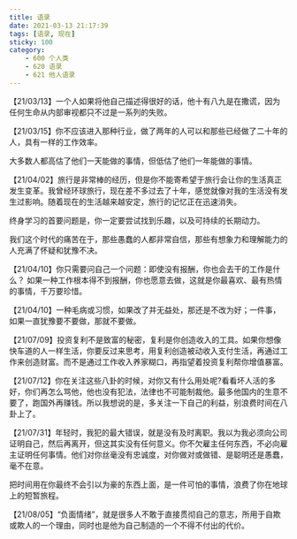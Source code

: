 ```yaml
---
title: 语录
date: 2021-03-13 21:17:39
tags: [语录, 现在]
sticky: 100
category:
    - 600 个人类
    - 620 语录
    - 621 他人语录
---
```


【21/03/13】一个人如果将他自己描述得很好的话，他十有八九是在撒谎，因为任何生命从内部审视都只不过是一系列的失败。

【21/03/15】你不应该进入那种行业，做了两年的人可以和那些已经做了二十年的人，具有一样的工作效率。

大多数人都高估了他们一天能做的事情，但低估了他们一年能做的事情。

【21/04/02】旅行是非常棒的经历，但是你不能寄希望于旅行会让你的生活真正发生变革。我曾经环球旅行，现在差不多过去了十年，感觉就像对我的生活没有发生过影响。随着现在的生活越来越安定，旅行的记忆正在迅速消失。

终身学习的首要问题是，你一定要尝试找到乐趣，以及可持续的长期动力。

我们这个时代的痛苦在于，那些愚蠢的人都非常自信，那些有想象力和理解能力的人充满了怀疑和犹豫不决。

【21/04/10】你只需要问自己一个问题：即使没有报酬，你也会去干的工作是什么？ 如果一种工作根本得不到报酬，你也愿意去做，这就是你最喜欢、最有热情的事情，千万要珍惜。

【21/04/10】一种毛病或习惯，如果改了并无益处，那还是不改为好；一件事，如果一直犹豫要不要做，那就不要做。

【21/07/09】投资复利不是致富的秘密，复利是你创造收入的工具。如果你想像快车道的人一样生活，你要反过来思考，用复利创造被动收入支付生活，再通过工作来创造财富。而不是通过工作收入养家糊口，再指望着投资复利帮你增值暴富。

【21/07/12】你在关注这些八卦的时候，对你又有什么用处呢?看看坏人活的多好，你们再怎么骂他，他也没有犯法，法律也不可能制裁他。最多他国内的生意不要了，跑国外再赚钱。所以我想说的是，多关注一下自己的利益，别浪费时间在八卦上了。

【21/07/31】年轻时，我犯的最大错误，就是没有及时离职。我以为我必须向公司证明自己，然后再离开，但这其实没有任何意义。你不欠雇主任何东西，不必向雇主证明任何事情。他们对你丝毫没有忠诚度，对你做对或做错、是聪明还是愚蠢，毫不在意。

把时间用在你最终不会引以为豪的东西上面，是一件可怕的事情，浪费了你在地球上的短暂旅程。

【21/08/05】“负面情绪”，就是很多人不敢于直接贯彻自己的意志，所用于自欺或欺人的一个理由，同时也是他为自己制造的一个不得不付出的代价。



























